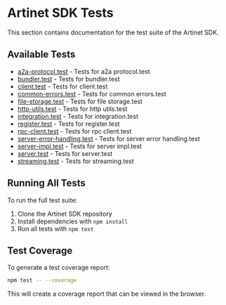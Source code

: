# Artinet SDK Tests

This section contains documentation for the test suite of the Artinet SDK.

## Available Tests

- [a2a-protocol.test](a2a-protocol.test.md) - Tests for a2a protocol.test
- [bundler.test](bundler.test.md) - Tests for bundler.test
- [client.test](client.test.md) - Tests for client.test
- [common-errors.test](common-errors.test.md) - Tests for common errors.test
- [file-storage.test](file-storage.test.md) - Tests for file storage.test
- [http-utils.test](http-utils.test.md) - Tests for http utils.test
- [integration.test](integration.test.md) - Tests for integration.test
- [register.test](register.test.md) - Tests for register.test
- [rpc-client.test](rpc-client.test.md) - Tests for rpc client.test
- [server-error-handling.test](server-error-handling.test.md) - Tests for server error handling.test
- [server-impl.test](server-impl.test.md) - Tests for server impl.test
- [server.test](server.test.md) - Tests for server.test
- [streaming.test](streaming.test.md) - Tests for streaming.test

## Running All Tests

To run the full test suite:

1. Clone the Artinet SDK repository
2. Install dependencies with `npm install`
3. Run all tests with `npm test`

## Test Coverage

To generate a test coverage report:

```bash
npm test -- --coverage
```

This will create a coverage report that can be viewed in the browser.
